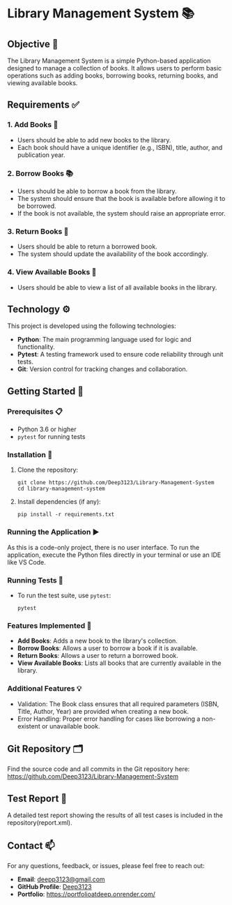 ﻿# Library Management System 📚

## Objective 🧐
The Library Management System is a simple Python-based application designed to manage a collection of books. It allows users to perform basic operations such as adding books, borrowing books, returning books, and viewing available books.

## Requirements ✅
### 1. Add Books 📖
- Users should be able to add new books to the library.
- Each book should have a unique identifier (e.g., ISBN), title, author, and publication year.

### 2. Borrow Books 📚
- Users should be able to borrow a book from the library.
- The system should ensure that the book is available before allowing it to be borrowed.
- If the book is not available, the system should raise an appropriate error.

### 3. Return Books 🔄
- Users should be able to return a borrowed book.
- The system should update the availability of the book accordingly.

### 4. View Available Books 👀
- Users should be able to view a list of all available books in the library.

## Technology ⚙️

This project is developed using the following technologies:

- **Python**: The main programming language used for logic and functionality.
- **Pytest**: A testing framework used to ensure code reliability through unit tests.
- **Git**: Version control for tracking changes and collaboration.

## Getting Started 🚀

### Prerequisites 📋
- Python 3.6 or higher
- `pytest` for running tests

### Installation 🔧
1. Clone the repository:
   ```shell
   git clone https://github.com/Deep3123/Library-Management-System
   cd library-management-system

2. Install dependencies (if any):
    ```shell
    pip install -r requirements.txt

### Running the Application ▶️
As this is a code-only project, there is no user interface. To run the application, execute the Python files directly in your terminal or use an IDE like VS Code.

### Running Tests 🧪
- To run the test suite, use `pytest`:
   ```shell
   pytest

### Features Implemented 🌟
- **Add Books**: Adds a new book to the library's collection.
- **Borrow Books**: Allows a user to borrow a book if it is available.
- **Return Books**: Allows a user to return a borrowed book.
- **View Available Books**: Lists all books that are currently available in the library.

### Additional Features 💡
- Validation: The Book class ensures that all required parameters (ISBN, Title, Author,   Year) are provided when creating a new book.
- Error Handling: Proper error handling for cases like borrowing a non-existent or    unavailable book.

## Git Repository 🗂️
Find the source code and all commits in the Git repository here: https://github.com/Deep3123/Library-Management-System

## Test Report 📝
A detailed test report showing the results of all test cases is included in the repository(report.xml).

## Contact 📫
For any questions, feedback, or issues, please feel free to reach out:

- **Email**: deepp3123@gmail.com
- **GitHub Profile**: [Deep3123](https://github.com/Deep3123)
- **Portfolio**: https://portfolioatdeep.onrender.com/